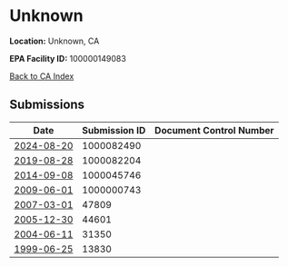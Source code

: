 # Unknown

**Location:** Unknown, CA

**EPA Facility ID:** 100000149083

[Back to CA Index](../../index.md)

## Submissions

| Date | Submission ID | Document Control Number |
|------|--------------|-------------------------|
| [2024-08-20](submissions/1000082490.md) | 1000082490 |  |
| [2019-08-28](submissions/1000082204.md) | 1000082204 |  |
| [2014-09-08](submissions/1000045746.md) | 1000045746 |  |
| [2009-06-01](submissions/1000000743.md) | 1000000743 |  |
| [2007-03-01](submissions/47809.md) | 47809 |  |
| [2005-12-30](submissions/44601.md) | 44601 |  |
| [2004-06-11](submissions/31350.md) | 31350 |  |
| [1999-06-25](submissions/13830.md) | 13830 |  |
